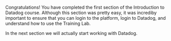 Congratulations! You have completed the first section of the Introduction to Datadog course. Although this section was pretty easy, it was incrediby important to ensure that you can login to the platform, login to Datadog, and understand how to use the Training Lab.

In the next section we will actually start working with Datadog.
